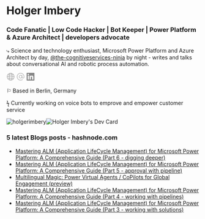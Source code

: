 # Holger Imbery
### Code Fanatic | Low Code Hacker | Bot Keeper | Power Platform & Azure Architect | developers advocate

⤷ Science and technology enthusiast, Microsoft Power Platform and Azure Architect by day, [@the-cognitiveservices-ninja](https://github.com/the-cognitiveservices-ninja) by night - writes and talks about conversational AI and robotic process automation. 

 <a aligh="left" href="https://www.cognitiveservices.ninja" target="_blank" rel="noreferrer noopener"><img src="https://raw.githubusercontent.com/0xShapeShifter/dev-story/master/public/images/socials/globe.svg" alt="Website" width="22" height="22" /></a> <a aligh="left" href="mailto:the@cognitiveservices,ninja" target="_blank" rel="noreferrer noopener"><img src="https://raw.githubusercontent.com/0xShapeShifter/dev-story/master/public/images/socials/at.svg" alt="Email" width="22" height="22" /></a> <a aligh="left" href="https://www.linkedin.com/in/holgerimbery" target="_blank" rel="noreferrer noopener"><img src="https://raw.githubusercontent.com/0xShapeShifter/dev-story/master/public/images/socials/linkedin.svg" alt="LinkedIn" width="22" height="22" /></a>  

⚐ Based in Berlin, Germany

ϟ Currently working on voice bots to emprove and empower customer service

 

<a href="https://app.daily.dev/thecognitiveservicesninja"><img src="https://api.daily.dev/devcards/7d6788ea96d04422bdcc4f633263bc26.png?r=f2m" align=right width="400" alt="Holger Imbery's Dev Card"/></a>

<p align="left"> <img src="https://komarev.com/ghpvc/?username=holgerimbery&label=Profile%20views&color=0e75b6&style=flat" alt="holgerimbery" /> </p>

### 5 latest Blogs posts - hashnode.com
<!-- HASHNODE:START -->
- [Mastering ALM &lpar;Application LifeCycle Management&rpar; for Microsoft Power Platform: A Comprehensive Guide &lpar;Part 6 - digging deeper&rpar;](https://the.cognitiveservices.ninja/mastering-alm-application-lifecycle-management-for-microsoft-power-platform-a-comprehensive-guide-part-6-digging-deeper)
- [Mastering ALM &lpar;Application LifeCycle Management&rpar; for Microsoft Power Platform: A Comprehensive Guide &lpar;Part 5 - approval with pipeline&rpar;](https://the.cognitiveservices.ninja/mastering-alm-application-lifecycle-management-for-microsoft-power-platform-a-comprehensive-guide-part-5-approval-with-pipeline)
- [Multilingual Magic: Power Virtual Agents / CoPilots for Global Engagement &lpar;preview&rpar;](https://the.cognitiveservices.ninja/multilingual-magic-power-virtual-agents-copilots-for-global-engagement-preview)
- [Mastering ALM &lpar;Application LifeCycle Management&rpar; for Microsoft Power Platform: A Comprehensive Guide &lpar;Part 4 - working with pipelines&rpar;](https://the.cognitiveservices.ninja/mastering-alm-application-lifecycle-management-for-microsoft-power-platform-a-comprehensive-guide-part-4-working-with-pipelines)
- [Mastering ALM &lpar;Application LifeCycle Management&rpar; for Microsoft Power Platform: A Comprehensive Guide &lpar;Part 3 - working with solutions&rpar;](https://the.cognitiveservices.ninja/mastering-alm-application-lifecycle-management-for-microsoft-power-platform-a-comprehensive-guide-part-3-working-with-solutions)
<!-- HASHNODE:END -->



